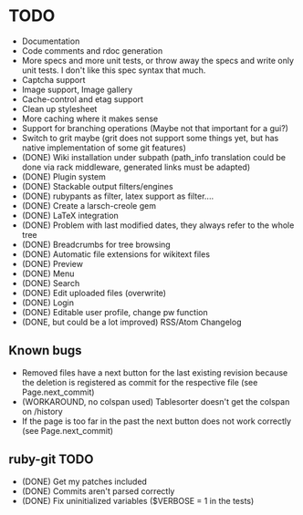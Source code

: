 TODO
====

- Documentation
- Code comments and rdoc generation
- More specs and more unit tests, or throw away
  the specs and write only unit tests. I don't like
  this spec syntax that much.
- Captcha support
- Image support, Image gallery
- Cache-control and etag support
- Clean up stylesheet
- More caching where it makes sense
- Support for branching operations (Maybe not that important for a gui?)
- Switch to grit maybe (grit does not support some things yet, but has native implementation of some git features)
- (DONE) Wiki installation under subpath (path_info translation could be done
  via rack middleware, generated links must be adapted)
- (DONE) Plugin system
- (DONE) Stackable output filters/engines
- (DONE) rubypants as filter, latex support as filter....
- (DONE) Create a larsch-creole gem
- (DONE) LaTeX integration
- (DONE) Problem with last modified dates, they always refer to the whole tree
- (DONE) Breadcrumbs for tree browsing
- (DONE) Automatic file extensions for wikitext files
- (DONE) Preview
- (DONE) Menu
- (DONE) Search
- (DONE) Edit uploaded files (overwrite)
- (DONE) Login
- (DONE) Editable user profile, change pw function
- (DONE, but could be a lot improved) RSS/Atom Changelog

Known bugs
----------

- Removed files have a next button for the last existing revision
  because the deletion is registered as commit for the respective file
  (see Page.next_commit)
- (WORKAROUND, no colspan used) Tablesorter doesn't get the colspan on /history
- If the page is too far in the past the next button does not work correctly
  (see Page.next_commit)

ruby-git TODO
-------------

- (DONE) Get my patches included
- (DONE) Commits aren't parsed correctly
- (DONE) Fix uninitialized variables ($VERBOSE = 1 in the tests)

